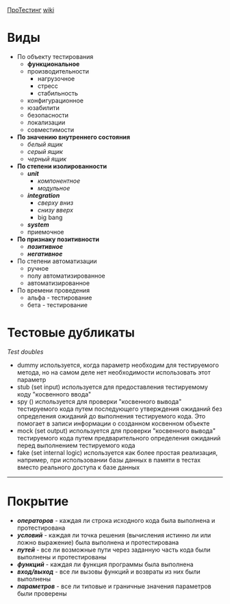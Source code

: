 [ПроТестинг](http://www.protesting.ru/testing/)
[wiki](https://ru.wikipedia.org/wiki/%D0%A2%D0%B5%D1%81%D1%82%D0%B8%D1%80%D0%BE%D0%B2%D0%B0%D0%BD%D0%B8%D0%B5_%D0%BF%D1%80%D0%BE%D0%B3%D1%80%D0%B0%D0%BC%D0%BC%D0%BD%D0%BE%D0%B3%D0%BE_%D0%BE%D0%B1%D0%B5%D1%81%D0%BF%D0%B5%D1%87%D0%B5%D0%BD%D0%B8%D1%8F)


# Виды

- По объекту тестирования
	- **функциональное**
	- производительности
		- нагрузочное
		- стресс
		- стабильность
	- конфигурационное
	- юзабилити
	- безопасности
	- локализации
	- совместимости
- **По значению внутреннего состояния**
	- *белый ящик*
	- *серый ящик*
	- *черный ящик*
- **По степени изолированности**
	- ***unit***
		- *компонентное*
		- *модульное*
	- ***integration***
		- *сверху вниз*
		- *снизу вверх*
		- big bang
	- ***system***
	- приемочное
- **По признаку позитивности**
	- ***позитивное***
	- ***негативное***
- По степени автоматизации
	- ручное
	- полу автоматизированное
	- автоматизированное
- По времени проведения
	- альфа - тестирование
	- бета - тестирование


# Тестовые дубликаты
*Test doubles*

- dummy
	используется, когда параметр необходим для тестируемого метода, но на самом деле нет необходимости использовать этот параметр 
- stub (set input)
	используется для предоставления тестируемому коду "косвенного ввода"
- spy ()
	используется для проверки "косвенного вывода" тестируемого кода путем последующего утверждения ожиданий без определения ожиданий до выполнения тестируемого кода. Это помогает в записи информации о созданном косвенном объекте
- mock (set output)
	используется для проверки "косвенного вывода" тестируемого кода путем предварительного определения ожиданий перед выполнением тестируемого кода
- fake (set internal logic)
	используется как более простая реализация, например, при использовании базы данных в памяти в тестах вместо реального доступа к базе данных

---

# Покрытие

- ***операторов*** - каждая ли строка исходного кода была выполнена и протестирована
- ***условий*** - каждая ли точка решения (вычисления истинно ли или ложно выражение) была выполнена и протестирована
- ***путей*** - все ли возможные пути через заданную часть кода были выполнены и протестированы
- ***функций*** - каждая ли функция программы была выполнена
- ***вход/выход*** - все ли вызовы функций и возвраты из них были выполнены
- ***параметров*** - все ли типовые и граничные значения параметров были проверены

